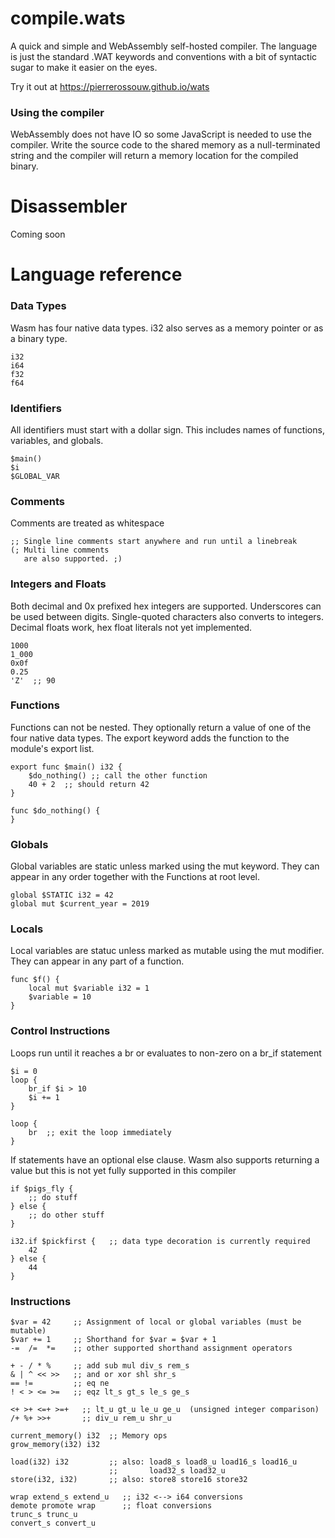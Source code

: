 # compile.wats
A quick and simple and WebAssembly self-hosted compiler. The language is just the standard .WAT keywords and conventions with a bit of syntactic sugar to make it easier on the eyes. 

Try it out at https://pierrerossouw.github.io/wats

### Using the compiler
WebAssembly does not have IO so some JavaScript is needed to use the compiler. Write the source code to the shared memory as a null-terminated string and the compiler will return a memory location for the compiled binary.

# Disassembler
Coming soon

# Language reference

### Data Types

Wasm has four native data types. i32 also serves as a memory pointer or as a binary type.

```
i32
i64
f32
f64
```

### Identifiers

All identifiers must start with a dollar sign. This includes names of functions, variables, and globals.

```
$main()
$i
$GLOBAL_VAR
```

### Comments

Comments are treated as whitespace

```
;; Single line comments start anywhere and run until a linebreak
(; Multi line comments 
   are also supported. ;)
```

### Integers and Floats

Both decimal and 0x prefixed hex integers are supported. Underscores can be used between digits.
Single-quoted characters also converts to integers.
Decimal floats work, hex float literals not yet implemented.

```
1000
1_000
0x0f
0.25
'Z'  ;; 90
```

### Functions

Functions can not be nested. They optionally return a value of one of the four native data types. 
The export keyword adds the function to the module's export list.

```
export func $main() i32 {
    $do_nothing() ;; call the other function
    40 + 2  ;; should return 42 
}

func $do_nothing() {
}
```

### Globals

Global variables are static unless marked using the mut keyword. They can appear in any order together with the Functions at root level.

```
global $STATIC i32 = 42
global mut $current_year = 2019
```

### Locals

Local variables are statuc unless marked as mutable using the mut modifier. They can appear in any part of a function.

```
func $f() {
    local mut $variable i32 = 1
    $variable = 10
}
```

### Control Instructions

Loops run until it reaches a br or evaluates to non-zero on a br_if statement

```
$i = 0
loop {
    br_if $i > 10 
    $i += 1
}

loop {
    br  ;; exit the loop immediately
}  
```

If statements have an optional else clause. Wasm also supports returning a value but this is not yet fully supported in this compiler

```
if $pigs_fly {
    ;; do stuff
} else {
    ;; do other stuff
}

i32.if $pickfirst {   ;; data type decoration is currently required
    42
} else {
    44
}
```


### Instructions

```
$var = 42     ;; Assignment of local or global variables (must be mutable)
$var += 1     ;; Shorthand for $var = $var + 1
-=  /=  *=    ;; other supported shorthand assignment operators

+ - / * %     ;; add sub mul div_s rem_s
& | ^ << >>   ;; and or xor shl shr_s
== !=         ;; eq ne
! < > <= >=   ;; eqz lt_s gt_s le_s ge_s

<+ >+ <=+ >=+   ;; lt_u gt_u le_u ge_u  (unsigned integer comparison)
/+ %+ >>+       ;; div_u rem_u shr_u

current_memory() i32  ;; Memory ops
grow_memory(i32) i32

load(i32) i32         ;; also: load8_s load8_u load16_s load16_u
                      ;;       load32_s load32_u
store(i32, i32)       ;; also: store8 store16 store32

wrap extend_s extend_u   ;; i32 <--> i64 conversions
demote promote wrap      ;; float conversions
trunc_s trunc_u
convert_s convert_u

```
